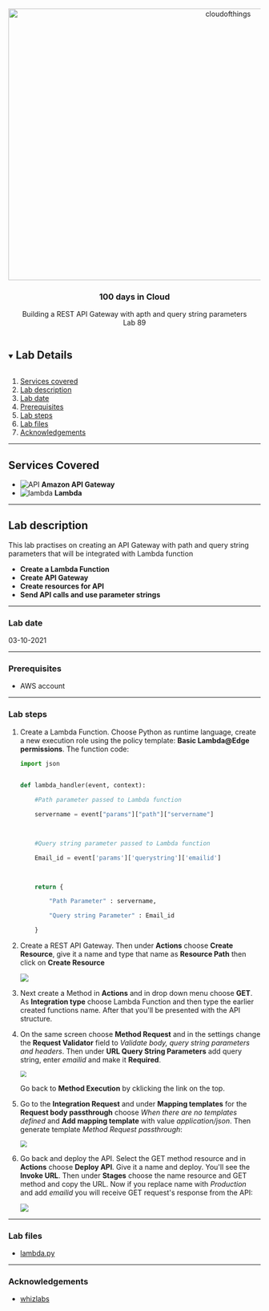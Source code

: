 <br />

<p align="center">
  <a href="img/">
    <img src="img/diagram.png" alt="cloudofthings" width="862" height="542">
  </a>



  <h3 align="center">100 days in Cloud</h3>

  <p align="center">
    Building a REST API Gateway with apth and query string parameters
    <br />
    Lab 89
    <br />
  </p>





</p>

<details open="open">
  <summary><h2 style="display: inline-block">Lab Details</h2></summary>
  <ol>
    <li><a href="#services-covered">Services covered</a>
    <li><a href="#lab-description">Lab description</a></li>
    </li>
    <li><a href="#lab-date">Lab date</a></li>
    <li><a href="#prerequisites">Prerequisites</a></li>    
    <li><a href="#lab-steps">Lab steps</a></li>
    <li><a href="#lab-files">Lab files</a></li>
    <li><a href="#acknowledgements">Acknowledgements</a></li>
  </ol>
</details>

---

## Services Covered
*  ![API](images\Api_Gateway.png) **Amazon API Gateway**
*  ![lambda](images/AWS_Lambda.png) **Lambda**

---

## Lab description
This lab practises on creating an API Gateway with path and query string parameters that will be integrated with Lambda function

* **Create a Lambda Function**
* **Create API Gateway**
* **Create resources for API**
* **Send API calls and use parameter strings**

---

### Lab date
03-10-2021

---

### Prerequisites
* AWS account

---

### Lab steps
1. Create a Lambda Function. Choose Python as runtime language, create a new execution role using the policy template: **Basic Lambda@Edge permissions**. The function code:

   ```python
   import json
   
    
   def lambda_handler(event, context):
   
       #Path parameter passed to Lambda function
   
       servername = event["params"]["path"]["servername"]
   
       
   
       #Query string parameter passed to Lambda function
   
       Email_id = event['params']['querystring']['emailid']
   
       
   
       return {
   
           "Path Parameter" : servername,
   
           "Query string Parameter" : Email_id
   
       }
   ```

2. Create a REST API Gateway. Then under **Actions** choose **Create Resource**, give it a name and type that name as **Resource Path** then click on **Create Resource**

   ![](img/apiresource.png)

3. Next create a Method in **Actions** and in drop down menu choose **GET**. As **Integration type** choose Lambda Function and then type the earlier created functions name. After that you'll be presented with the API structure.

4. On the same screen choose **Method Request** and in the settings change the **Request Validator** field to _Validate body, query string parameters and headers_. Then under **URL Query String Parameters** add query string, enter *emailid* and make it **Required**. 

   <img src="img/apimethod.png" style="zoom:75%;" />

   Go back to **Method Execution** by cklicking the link on the top.

5. Go to the **Integration Request** and under **Mapping templates** for the **Request body passthrough** choose *When there are no templates defined* and **Add mapping template** with value *application/json*. Then generate template *Method Request passthrough*:

   <img src="img/mappingtemplates.png" style="zoom:80%;" />

6. Go back and deploy the API. Select the GET method resource and in **Actions** choose **Deploy API**. Give it a name and deploy. You'll see the **Invoke URL**. Then under **Stages** choose the name resource and GET method and copy the URL. Now if you replace name with *Production* and add *emailid* you will receive GET request's response from the API:

   ![](C:\Users\lesze\OneDrive\Documents\AWS\100-Days-in-Cloud\100-Days-in-Cloud\Labs\89-API-Gateway-with-parameters\img\apiresponse.png)

---
### Lab files

* [lambda.py]()

---

### Acknowledgements
* [whizlabs](https://play.whizlabs.com/site/task_details?lab_type=1&task_id=157&quest_id=36)

